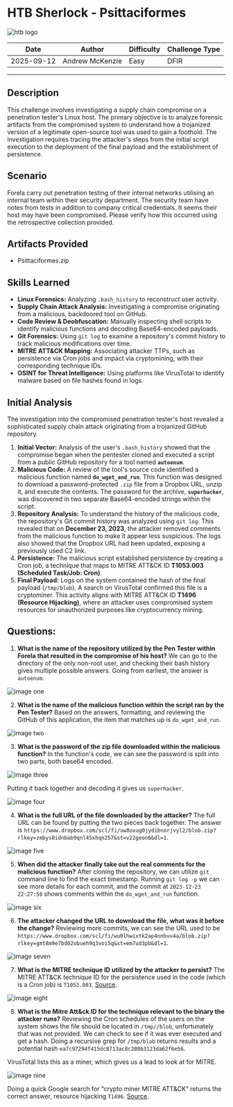 # HTB Sherlock - Psittaciformes

![htb logo](./Images/htb_logo.png)

| Date       | Author          | Difficulty | Challenge Type |
| ---------- | --------------- | ---------- | -------------- |
| 2025-09-12 | Andrew McKenzie | Easy       | DFIR           |

---
## Description
This challenge involves investigating a supply chain compromise on a penetration tester's Linux host. The primary objective is to analyze forensic artifacts from the compromised system to understand how a trojanized version of a legitimate open-source tool was used to gain a foothold. The investigation requires tracing the attacker's steps from the initial script execution to the deployment of the final payload and the establishment of persistence.
## Scenario
Forela carry out penetration testing of their internal networks utilising an internal team within their security department. The security team have notes from tests in addition to company critical credentials. It seems their host may have been compromised. Please verify how this occurred using the retrospective collection provided.
## Artifacts Provided
- Psittaciformes.zip
## Skills Learned
- **Linux Forensics:** Analyzing `.bash_history` to reconstruct user activity.
- **Supply Chain Attack Analysis:** Investigating a compromise originating from a malicious, backdoored tool on GitHub.
- **Code Review & Deobfuscation:** Manually inspecting shell scripts to identify malicious functions and decoding Base64-encoded payloads.
- **Git Forensics:** Using `git log` to examine a repository's commit history to track malicious modifications over time.
- **MITRE ATT&CK Mapping:** Associating attacker TTPs, such as persistence via Cron jobs and impact via cryptomining, with their corresponding technique IDs.
- **OSINT for Threat Intelligence:** Using platforms like VirusTotal to identify malware based on file hashes found in logs.
## Initial Analysis
The investigation into the compromised penetration tester's host revealed a sophisticated supply chain attack originating from a trojanized GitHub repository.
1. **Initial Vector:** Analysis of the user's `.bash_history` showed that the compromise began when the pentester cloned and executed a script from a public GitHub repository for a tool named **`autoenum`**.
2. **Malicious Code:** A review of the tool's source code identified a malicious function named **`do_wget_and_run`**. This function was designed to download a password-protected `.zip` file from a Dropbox URL, unzip it, and execute the contents. The password for the archive, **`superhacker`**, was discovered in two separate Base64-encoded strings within the script.
3. **Repository Analysis:** To understand the history of the malicious code, the repository's Git commit history was analyzed using `git log`. This revealed that on **December 23, 2023**, the attacker removed comments from the malicious function to make it appear less suspicious. The logs also showed that the Dropbox URL had been updated, exposing a previously used C2 link.
4. **Persistence:** The malicious script established persistence by creating a Cron job, a technique that maps to MITRE ATT&CK ID **T1053.003 (Scheduled Task/Job: Cron)**.
5. **Final Payload:** Logs on the system contained the hash of the final payload (`/tmp/blob`). A search on VirusTotal confirmed this file is a cryptominer. This activity aligns with MITRE ATT&CK ID **T1496 (Resource Hijacking)**, where an attacker uses compromised system resources for unauthorized purposes like cryptocurrency mining.
## Questions:
1. **What is the name of the repository utilized by the Pen Tester within Forela that resulted in the compromise of his host?**
We can go to the directory of the only non-root user, and checking their bash history gives multiple possible answers. Going from earliest, the answer is `autoenum`.

![image one](./Images/Pasted%20image%2020250912151746.png)

2. **What is the name of the malicious function within the script ran by the Pen Tester?**
Based on the answers, formatting, and reviewing the GitHub of this application, the item that matches up is `do_wget_and_run`.

![image two](./Images/Pasted%20image%2020250912151936.png)

3. **What is the password of the zip file downloaded within the malicious function?**
In the function's code, we can see the password is split into two parts, both base64 encoded.

![image three](./Images/Pasted%20image%2020250912152034.png)

Putting it back together and decoding it gives us `superhacker`.

![image four](./Images/Pasted%20image%2020250912152126.png)

4. **What is the full URL of the file downloaded by the attacker?**
The full URL can be found by putting the two pieces back together. The answer is `https://www.dropbox.com/scl/fi/uw8oxug0jydibnorjvyl2/blob.zip?rlkey=zmbys0idnbab9qnl45xhqn257&st=v22geon6&dl=1`.

![image five](./Images/Pasted%20image%2020250912152246.png)

5. **When did the attacker finally take out the real comments for the malicious function?**
After cloning the repository, we can utilize `git` command line to find the exact timestamp. Running `git log -p` we can see more details for each commit, and the commit at `2023-12-23 22:27:58` shows comments within the `do_wget_and_run` function.

![image six](./Images/Pasted%20image%2020250912153950.png)

6. **The attacker changed the URL to download the file, what was it before the change?**
Reviewing more commits, we can see the URL used to be `https://www.dropbox.com/scl/fi/wu0lhwixtk2ap4nnbvv4a/blob.zip?rlkey=gmt8m9e7bd02obueh9q3voi5q&st=em7ud3pb&dl=1`.

![image seven](./Images/Pasted%20image%2020250912154203.png)

7. **What is the MITRE technique ID utilized by the attacker to persist?**
The MITRE ATT&CK technique ID for the persistence used in the code (which is a Cron job) is `T1053.003`. [Source](https://attack.mitre.org/techniques/T1053/003/).

![image eight](./Images/Pasted%20image%2020250912154327.png)

8. **What is the Mitre Att&ck ID for the technique relevant to the binary the attacker runs?**
Reviewing the Cron schedules of the users on the system shows the file should be located in `/tmp//blob`, unfortunately that was not provided. We can check to see if it was ever executed and get a hash. Doing a recursive grep for `/tmp/blob` returns results and a potential hash `ea7c97294f415dc8713ac8c280b3123da62f6e56`.

VirusTotal lists this as a miner, which gives us a lead to look at for MITRE.

![image nine](./Images/Pasted%20image%2020250912155410.png)

Doing a quick Google search for “crypto miner MITRE ATT&CK” returns the correct answer, resource hijacking `T1496`. [Source](https://attack.mitre.org/techniques/T1496/).
